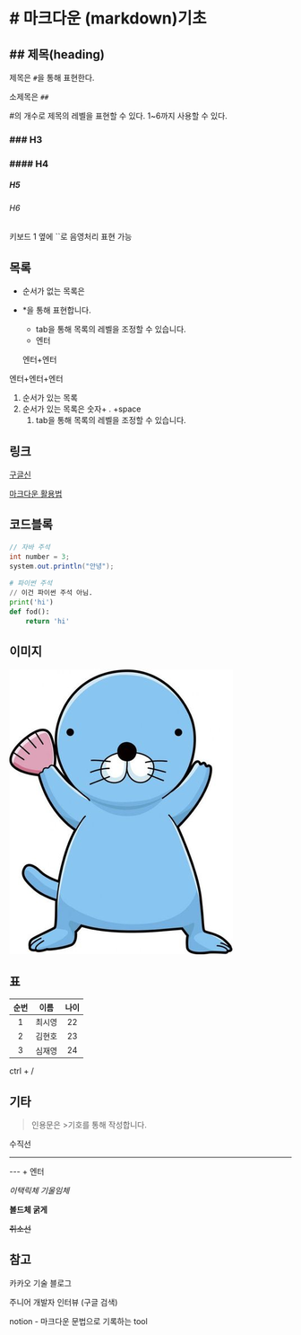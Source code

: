 

# # 마크다운 (markdown)기초

## ## 제목(heading)

제목은 `#`을 통해 표현한다.

소제목은 `##`

#의 개수로 제목의 레벨을 표현할 수 있다. 1~6까지 사용할 수 있다.

### ### H3

### #### H4

##### H5

###### H6

키보드 1 옆에 ``로 음영처리 표현 가능



## 목록

* 순서가 없는 목록은

* *을 통해 표현합니다.

  * tab을 통해 목록의 레벨을 조정할 수 있습니다.
  * 엔터

  엔터+엔터

엔터+엔터+엔터



1. 순서가 있는 목록
2. 순서가 있는 목록은 숫자+ . +space
   1. tab을 통해 목록의 레벨을 조정할 수 있습니다.



## 링크

[구글신](https://gogle.com)

[마크다운 활용법](https://guides.github.com/features/mastering-markdown/)

[]()

## 코드블록

```java
// 자바 주석
int number = 3;
system.out.println("안녕");
```



```python
# 파이썬 주석
// 이건 파이썬 주석 아님.
print('hi')
def fod():
	return 'hi'
```



## 이미지



![관련 이미지](image/5a51b0355f170db8148af68f266efb74.jpg)





## 표



| 순번 |  이름  | 나이 |
| :--: | :----: | :--: |
|  1   | 최시영 |  22  |
|  2   | 김현호 |  23  |
|  3   | 심재영 |  24  |

ctrl + /



## 기타

> 인용문은 >기호를 통해 작성합니다.



수직선

---

---  +  엔터



*이택릭체 기울임체*

**볼드체 굵게**

~~취소선~~



## 참고

카카오 기술 블로그

주니어 개발자 인터뷰 (구글 검색)

notion - 마크다운 문법으로 기록하는 tool







